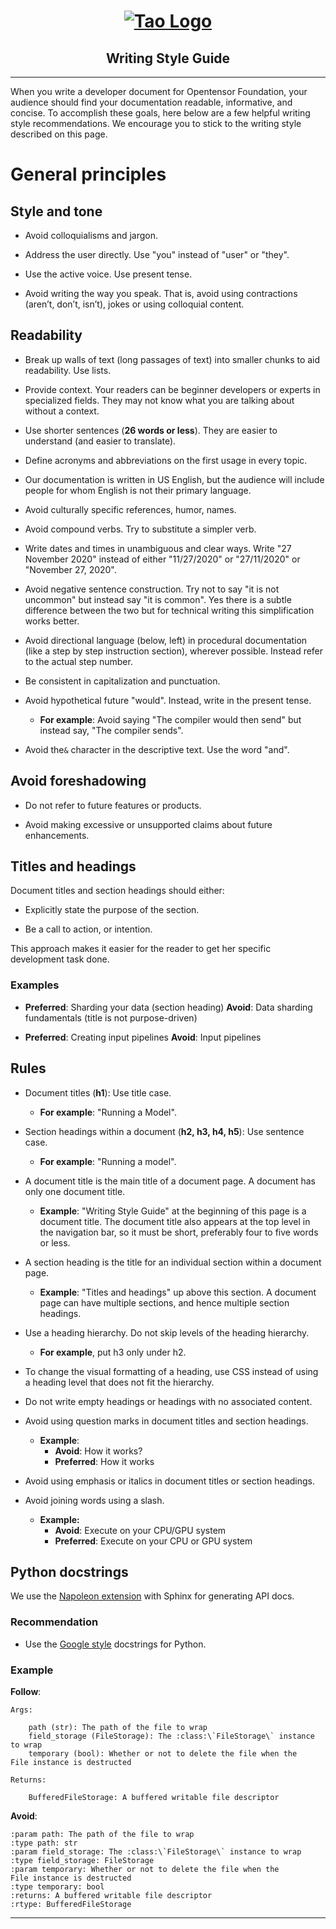 <h1 align="center">
  <a href="https://www.docs.bittensor.com">
    <img alt="Tao Logo" src="./static/img/tao-logo.png" />
  </a>
</h1>
<h2 align="center">Writing Style Guide</h2>

-----------------------------------------------------------------------------

When you write a developer document for Opentensor Foundation, your audience should find your documentation readable, informative, and concise. To accomplish these goals, here below are a few helpful writing style recommendations. We encourage you to stick to the writing style described on this page.

# General principles

## Style and tone

- Avoid colloquialisms and jargon.

- Address the user directly. Use "you" instead of "user" or "they".

- Use the active voice. Use present tense.

- Avoid writing the way you speak. That is, avoid using contractions (aren’t, don’t, isn’t), jokes or using colloquial content.

## Readability

- Break up walls of text (long passages of text) into smaller chunks to aid readability. Use lists.

- Provide context. Your readers can be beginner developers or experts in specialized fields. They may not know what you are talking about without a context.

- Use shorter sentences (**26 words or less**). They are easier to understand (and easier to translate).

- Define acronyms and abbreviations on the first usage in every topic.

- Our documentation is written in US English, but the audience will include people for whom English is not their primary language. 

- Avoid culturally specific references, humor, names.

- Avoid compound verbs. Try to substitute a simpler verb.

- Write dates and times in unambiguous and clear ways. Write "27 November 2020" instead of either "11/27/2020" or "27/11/2020" or "November 27, 2020".

- Avoid negative sentence construction. Try not to say "it is not uncommon" but instead say "it is common". Yes there is a subtle difference between the two but for technical writing this simplification works better.

- Avoid directional language (below, left) in procedural documentation (like a step by step instruction section), wherever possible. Instead refer to the actual step number.

- Be consistent in capitalization and punctuation.

- Avoid hypothetical future "would". Instead, write in the present tense. 
  - **For example**: Avoid saying "The compiler would then send" but instead say, "The compiler sends".

- Avoid the`&` character in the descriptive text. Use the word "and".

## Avoid foreshadowing

- Do not refer to future features or products. 

- Avoid making excessive or unsupported claims about future enhancements.

## Titles and headings

Document titles and section headings should either:

- Explicitly state the purpose of the section.

- Be a call to action, or intention.

This approach makes it easier for the reader to get her specific development task done.

### Examples

- **Preferred**: Sharding your data (section heading)
  **Avoid**: Data sharding fundamentals (title is not purpose-driven)

- **Preferred**: Creating input pipelines
  **Avoid**: Input pipelines

## Rules

- Document titles (**h1**): Use title case. 
  - **For example**: "Running a Model".

- Section headings within a document (**h2, h3, h4, h5**): Use sentence case. 
  - **For example**: "Running a model".

- A document title is the main title of a document page. A document has only one document title. 
  - **Example**: "Writing Style Guide" at the beginning of this page is a document title. The document title also appears at the top level in the navigation bar, so it must be short, preferably four to five words or less.

- A section heading is the title for an individual section within a document page. 
  - **Example**: "Titles and headings" up above this section. A document page can have multiple sections, and hence multiple section headings.

- Use a heading hierarchy. Do not skip levels of the heading hierarchy. 
  - **For example**, put h3 only under h2.

- To change the visual formatting of a heading, use CSS instead of using a heading level that does not fit the hierarchy.

- Do not write empty headings or headings with no associated content.

- Avoid using question marks in document titles and section headings.
  - **Example**:
    - **Avoid**: How it works?
    - **Preferred**: How it works

- Avoid using emphasis or italics in document titles or section headings.

- Avoid joining words using a slash.
  - **Example:**
    - **Avoid**: Execute on your CPU/GPU system
    - **Preferred**: Execute on your CPU or GPU system

## Python docstrings

We use the [Napoleon extension](https://sphinxcontrib-napoleon.readthedocs.io/en/latest/) with Sphinx for generating API docs.

### Recommendation

- Use the [Google style](https://sphinxcontrib-napoleon.readthedocs.io/en/latest/example_google.html#example-google) docstrings for Python.

### Example

**Follow**:

```
Args:

    path (str): The path of the file to wrap
    field_storage (FileStorage): The :class:\`FileStorage\` instance to wrap
    temporary (bool): Whether or not to delete the file when the File instance is destructed

Returns:

    BufferedFileStorage: A buffered writable file descriptor

```

**Avoid**:

```
:param path: The path of the file to wrap
:type path: str
:param field_storage: The :class:\`FileStorage\` instance to wrap
:type field_storage: FileStorage
:param temporary: Whether or not to delete the file when the File instance is destructed
:type temporary: bool
:returns: A buffered writable file descriptor
:rtype: BufferedFileStorage

```

---